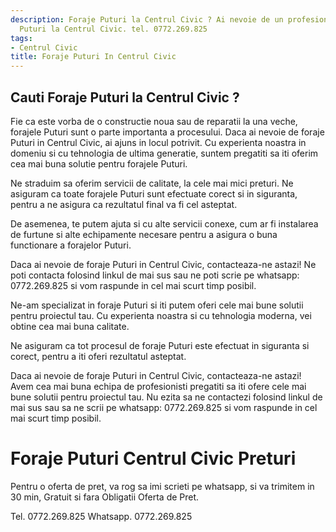 ```yaml
---
description: Foraje Puturi la Centrul Civic ? Ai nevoie de un profesionist in Foraje
  Puturi la Centrul Civic. tel. 0772.269.825
tags:
- Centrul Civic
title: Foraje Puturi In Centrul Civic
---
```



## Cauti Foraje Puturi la Centrul Civic ?

Fie ca este vorba de o constructie noua sau de reparatii la una veche, forajele Puturi sunt o parte importanta a procesului. Daca ai nevoie de foraje Puturi in Centrul Civic, ai ajuns in locul potrivit. Cu experienta noastra in domeniu si cu tehnologia de ultima generatie, suntem pregatiti sa iti oferim cea mai buna solutie pentru forajele Puturi.

Ne straduim sa oferim servicii de calitate, la cele mai mici preturi. Ne asiguram ca toate forajele Puturi sunt efectuate corect si in siguranta, pentru a ne asigura ca rezultatul final va fi cel asteptat.

De asemenea, te putem ajuta si cu alte servicii conexe, cum ar fi instalarea de furtune si alte echipamente necesare pentru a asigura o buna functionare a forajelor Puturi.

Daca ai nevoie de foraje Puturi in Centrul Civic, contacteaza-ne astazi! Ne poti contacta folosind linkul de mai sus sau ne poti scrie pe whatsapp: 0772.269.825 si vom raspunde in cel mai scurt timp posibil.

Ne-am specializat in foraje Puturi si iti putem oferi cele mai bune solutii pentru proiectul tau. Cu experienta noastra si cu tehnologia moderna, vei obtine cea mai buna calitate.

Ne asiguram ca tot procesul de foraje Puturi este efectuat in siguranta si corect, pentru a iti oferi rezultatul asteptat.

Daca ai nevoie de foraje Puturi in Centrul Civic, contacteaza-ne astazi! Avem cea mai buna echipa de profesionisti pregatiti sa iti ofere cele mai bune solutii pentru proiectul tau. Nu ezita sa ne contactezi folosind linkul de mai sus sau sa ne scrii pe whatsapp: 0772.269.825 si vom raspunde in cel mai scurt timp posibil.

# Foraje Puturi Centrul Civic Preturi
Pentru o oferta de pret, va rog sa imi scrieti pe whatsapp, si va trimitem in 30 min, Gratuit si fara Obligatii Oferta de Pret.

Tel. 0772.269.825
Whatsapp. 0772.269.825